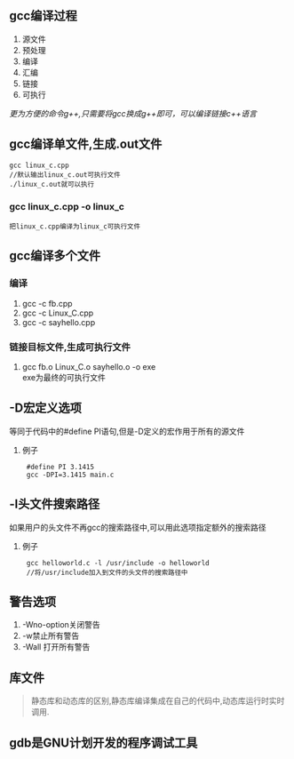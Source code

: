 ## gcc编译过程
1. 源文件
2. 预处理
3. 编译
4. 汇编
5. 链接
6. 可执行

*更为方便的命令g++,只需要将gcc换成g++即可，可以编译链接c++语言*

## gcc编译单文件,生成.out文件
    gcc linux_c.cpp
    //默认输出linux_c.out可执行文件
    ./linux_c.out就可以执行
### gcc linux_c.cpp -o linux_c
    把linux_c.cpp编译为linux_c可执行文件
## gcc编译多个文件
### 编译
1. gcc -c fb.cpp
2. gcc -c Linux_C.cpp
3. gcc -c sayhello.cpp
### 链接目标文件,生成可执行文件
1. gcc fb.o Linux_C.o sayhello.o -o exe   
exe为最终的可执行文件
## -D宏定义选项
等同于代码中的#define PI语句,但是-D定义的宏作用于所有的源文件   
1. 例子   


        #define PI 3.1415
        gcc -DPI=3.1415 main.c
## -l头文件搜索路径
如果用户的头文件不再gcc的搜索路径中,可以用此选项指定额外的搜索路径
1. 例子   

        gcc helloworld.c -l /usr/include -o helloworld
        //将/usr/include加入到文件的头文件的搜索路径中
## 警告选项
1. -Wno-option关闭警告
2. -w禁止所有警告
3. -Wall 打开所有警告
## 库文件
>静态库和动态库的区别,静态库编译集成在自己的代码中,动态库运行时实时调用.
## gdb是GNU计划开发的程序调试工具

